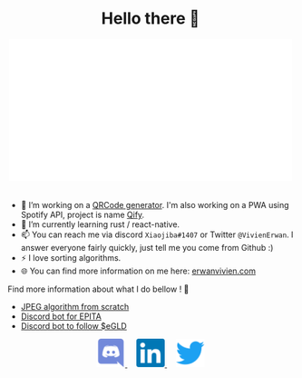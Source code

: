 <h1 align="center">Hello there 🤙</h1>

<div align="center">
    <img height="250px" src="assets/erwanvivien.svg">
</div>
</br>

<!-- I'm Erwan, I'm currently studying computer science at [EPITA](https://www.epita.fr/), in Paris. -->

- 🔭 I’m working on a [QRCode generator](https://github.com/erwanvivien/QR-Gen). I'm also working on a PWA using Spotify API, project is name [Qify](https://github.com/erwanvivien/qify).
- 🌱 I’m currently learning rust / react-native.
- 📫 You can reach me via discord `Xiaojiba#1407` or Twitter `@VivienErwan`. I answer everyone fairly quickly, just tell me you come from Github :)
- ⚡ I love sorting algorithms.
- 🌐 You can find more information on me here: [erwanvivien.com](https://erwanvivien.com)

Find more information about what I do bellow ! :eyes:
- [JPEG algorithm from scratch](https://github.com/erwanvivien/JPEG_compression)
- [Discord bot for EPITA](https://github.com/erwanvivien/discord_OverCRI)
- [Discord bot to follow $eGLD](https://github.com/erwanvivien/discord_eGLD)

<div align="center" display="grid">
  <a href="https://discordapp.com/users/289145021922279425" target="_blank">
    <img alt="Erwan VIVIEN discord account" width="50px" src="assets/discord.svg" />
  </a>
  <a href="https://www.linkedin.com/in/erwan-vivien/" target="_blank" style="padding: 16px">
    <img alt="Erwan VIVIEN linkedin profile" width="50px" src="assets/linkedin.svg" />
  </a>
  <a href="https://twitter.com/VivienErwan/" target="_blank">
    <img alt="Erwan VIVIEN Twitter profile" width="50px" src="assets/twitter.svg" />
  </a>
</div>
